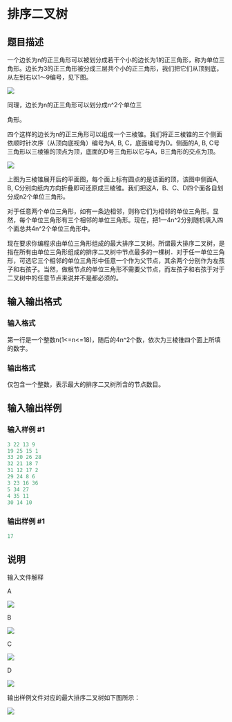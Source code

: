 # 排序二叉树

## 题目描述

一个边长为n的正三角形可以被划分成若干个小的边长为1的正三角形，称为单位三角形。边长为3的正三角形被分成三层共个小的正三角形，我们把它们从顶到底，从左到右以1～9编号，见下图。

![](https://cdn.luogu.com.cn/upload/pic/61.png)

同理，边长为n的正三角形可以划分成n^2个单位三

角形。

四个这样的边长为n的正三角形可以组成一个三棱锥。我们将正三棱锥的三个侧面依顺时针次序（从顶向底视角）编号为A, B, C，底面编号为D。侧面的A, B, C号三角形以三棱锥的顶点为顶，底面的D号三角形以它与A，B三角形的交点为顶。

![](https://cdn.luogu.com.cn/upload/pic/62.png)

上图为三棱锥展开后的平面图，每个面上标有圆点的是该面的顶，该图中侧面A, B, C分别向纸内方向折叠即可还原成三棱锥。我们把这A，B、C、D四个面各自划分成n2个单位三角形。

对于任意两个单位三角形，如有一条边相邻，则称它们为相邻的单位三角形。显然，每个单位三角形有三个相邻的单位三角形。现在，把1—4n^2分别随机填入四个面总共4n^2个单位三角形中。

现在要求你编程求由单位三角形组成的最大排序二叉树。所谓最大排序二叉树，是指在所有由单位三角形组成的排序二叉树中节点最多的一棵树．对于任一单位三角形，可选它三个相邻的单位三角形中任意一个作为父节点，其余两个分别作为左孩子和右孩子。当然，做根节点的单位三角形不需要父节点，而左孩子和右孩于对于二叉树中的任意节点来说并不是都必须的。

## 输入输出格式

### 输入格式

第一行是一个整数n(1<=n<=18)，随后的4n^2个数，依次为三棱锥四个面上所填的数字。

### 输出格式

仅包含一个整数，表示最大的排序二又树所含的节点数目。

## 输入输出样例

### 输入样例 #1

```cpp
3 22 13 9
19 25 15 1
33 20 26 28
32 21 18 7
31 12 17 2
29 24 8 6
3 23 16 36
5 34 27
4 35 11
30 14 10

```
### 输出样例 #1

```cpp
17

```
## 说明

输入文件解释

A

![](https://cdn.luogu.com.cn/upload/pic/65.png)

B

![](https://cdn.luogu.com.cn/upload/pic/66.png)

C

![](https://cdn.luogu.com.cn/upload/pic/67.png)

D

![](https://cdn.luogu.com.cn/upload/pic/68.png)

输出样例文件对应的最大排序二叉树如下图所示：

![](https://cdn.luogu.com.cn/upload/pic/70.png)


